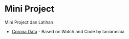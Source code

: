 # Mini Project

Mini Project dan Latihan

- [Corona Data](https://novrii.github.io/Mini/Corona) - Based on Watch and Code by taniarascia
